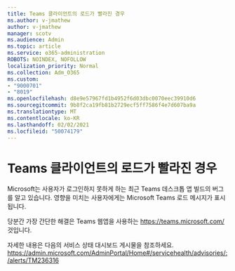 ```yaml
---
title: Teams 클라이언트의 로드가 빨라진 경우
ms.author: v-jmathew
author: v-jmathew
manager: scotv
ms.audience: Admin
ms.topic: article
ms.service: o365-administration
ROBOTS: NOINDEX, NOFOLLOW
localization_priority: Normal
ms.collection: Adm_O365
ms.custom:
- "9000701"
- "8019"
ms.openlocfilehash: d8e9e57967fd1b4952f6d03dbc0070eec39910d6
ms.sourcegitcommit: 9b8f2ca19fb81b2729ecf5ff7586f4e7d607ba9a
ms.translationtype: MT
ms.contentlocale: ko-KR
ms.lasthandoff: 02/02/2021
ms.locfileid: "50074179"
---
```

# <a name="teams-client-is-stuck-on-loading"></a>Teams 클라이언트의 로드가 빨라진 경우

Microsoft는 사용자가 로그인하지 못하게 하는 최근 Teams 데스크톱 앱 빌드의 버그를 알고 있습니다. 영향을 미치는 사용자에게는 Microsoft Teams 로드 메시지가 표시됩니다.

당분간 가장 간단한 해결은 Teams 웹앱을 사용하는 <https://teams.microsoft.com/> 것입니다.

자세한 내용은 다음의 서비스 상태 대시보드 게시물을 참조하세요. <https://admin.microsoft.com/AdminPortal/Home#/servicehealth/advisories/:/alerts/TM236316>
